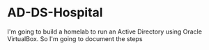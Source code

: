 # AD-DS-Hospital

I'm going to build a homelab to run an Active Directory using Oracle VirtualBox. So I'm going to document the steps 


